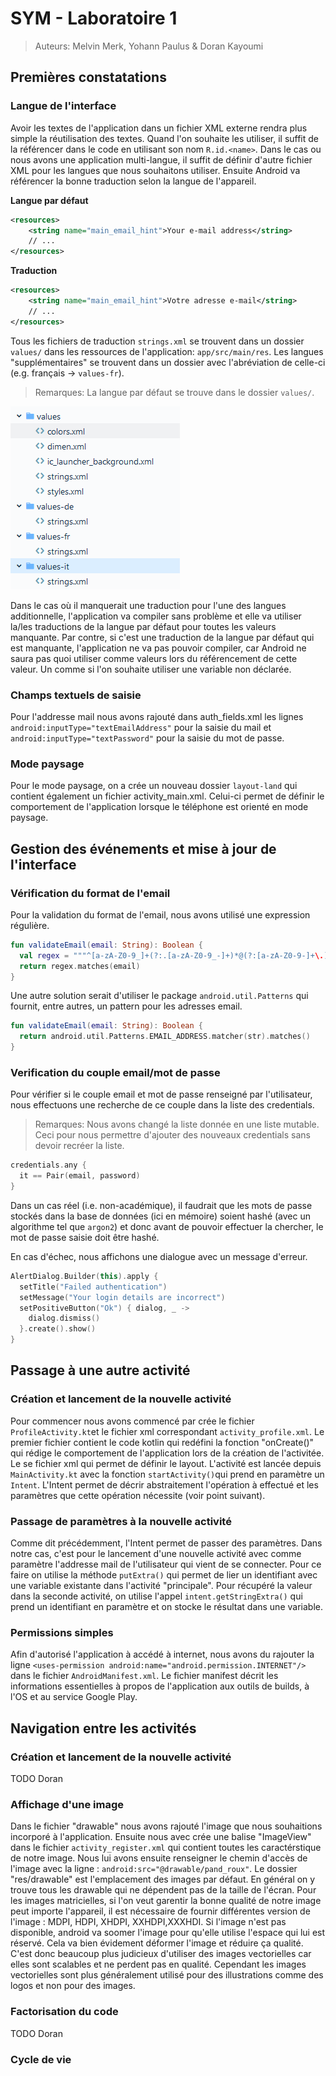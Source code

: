 # SYM - Laboratoire 1

> Auteurs: Melvin Merk, Yohann Paulus & Doran Kayoumi

## Premières constatations

### Langue de l'interface

Avoir les textes de l'application dans un fichier XML externe rendra plus simple la réutilisation des textes. Quand l'on souhaite les utiliser, il suffit de la référencer dans le code en utilisant son nom `R.id.<name>`. Dans le cas ou nous avons une application multi-langue, il suffit de définir d'autre fichier XML pour les langues que nous souhaitons utiliser. Ensuite Android va référencer la bonne traduction selon la langue de l'appareil.

**Langue par défaut**

```xml
<resources>
    <string name="main_email_hint">Your e-mail address</string>
    // ...
</resources>
```

**Traduction**

```xml
<resources>
    <string name="main_email_hint">Votre adresse e-mail</string>
	// ...
</resources>
```

Tous les fichiers de traduction `strings.xml` se trouvent dans un dossier `values/` dans les ressources de l'application: `app/src/main/res`. Les langues "supplémentaires" se trouvent dans un dossier avec l'abréviation de celle-ci (e.g. français -> `values-fr`).

> Remarques: La langue par défaut se trouve dans le dossier `values/`.

![](doc/language.png)





Dans le cas où il manquerait une traduction pour l'une des langues additionnelle, l'application va compiler sans problème et  elle va utiliser la/les traductions de la langue par défaut pour toutes les valeurs manquante. Par contre, si c'est une traduction de la langue par défaut qui est  manquante, l'application ne va pas pouvoir compiler, car Android ne  saura pas quoi utiliser comme valeurs lors du référencement de cette  valeur. Un comme si l'on souhaite utiliser une variable non déclarée.

### Champs textuels de saisie
Pour l'addresse mail nous avons rajouté dans auth_fields.xml les lignes ```android:inputType="textEmailAddress"``` pour la saisie du mail et ```android:inputType="textPassword"``` pour la saisie du mot de passe.
### Mode paysage 
Pour le mode paysage, on a crée un nouveau dossier ```layout-land``` qui contient également un fichier activity_main.xml. Celui-ci permet de définir le comportement de l'application lorsque le téléphone est orienté en mode paysage.


## Gestion des événements et mise à jour de l'interface

### Vérification du format de l'email

Pour la validation du format de l'email, nous avons utilisé une expression régulière.

```kotlin
fun validateEmail(email: String): Boolean {
  val regex = """^[a-zA-Z0-9_]+(?:.[a-zA-Z0-9_-]+)*@(?:[a-zA-Z0-9-]+\.)+[a-zA-Z]{2,7}$""".toRegex()
  return regex.matches(email)
}
```

Une autre solution serait d'utiliser le package `android.util.Patterns` qui fournit, entre autres, un pattern pour les adresses email.

```kotlin
fun validateEmail(email: String): Boolean {
  return android.util.Patterns.EMAIL_ADDRESS.matcher(str).matches()
}
```

### Verification du couple email/mot de passe

Pour vérifier si le couple email et mot de passe renseigné par l'utilisateur, nous effectuons une recherche de ce couple dans la liste des credentials.

> Remarques: Nous avons changé la liste donnée en une liste mutable. Ceci pour nous permettre d'ajouter des nouveaux credentials sans devoir recréer la liste.

```kotlin
credentials.any {
  it == Pair(email, password)
}
```

Dans un cas réel (i.e. non-académique), il faudrait que les mots de passe stockés dans la base de données (ici en mémoire) soient hashé  (avec un algorithme tel que `argon2`) et donc avant de pouvoir effectuer la chercher, le mot de passe saisie doit être hashé.



En cas d'échec, nous affichons une dialogue avec un message d'erreur.

```kotlin
AlertDialog.Builder(this).apply {
  setTitle("Failed authentication")
  setMessage("Your login details are incorrect")
  setPositiveButton("Ok") { dialog, _ ->
    dialog.dismiss()
  }.create().show()
}
```

## Passage à une autre activité

### Création et lancement de la nouvelle activité
Pour commencer nous avons commencé par crée le fichier ```ProfileActivity.kt```et le fichier xml correspondant ```activity_profile.xml```. Le premier fichier contient le code kotlin qui redéfini la fonction "onCreate()" qui rédige le comportement de l'application lors de la création de l'activitée. Le se fichier xml qui permet de définir le layout. L'activité est lancée depuis ```MainActivity.kt``` avec la fonction ```startActivity()```qui prend en paramètre un ```Intent```. L'Intent permet de décrir abstraitement l'opération à effectué et les paramètres que cette opération nécessite (voir point suivant).

### Passage de paramètres à la nouvelle activité
Comme dit précédemment, l'Intent permet de passer des paramètres. Dans notre cas, c'est pour le lancement d'une nouvelle activité avec comme paramètre l'addresse mail de l'utilisateur qui vient de se connecter. Pour ce faire on utilise la méthode ```putExtra()``` qui permet de lier un identifiant avec une variable existante dans l'activité "principale". Pour récupéré la valeur dans la seconde activité, on utilise l'appel ```intent.getStringExtra()``` qui prend un identifiant en paramètre et on stocke le résultat dans une variable.

### Permissions simples
Afin d'autorisé l'application à accédé à internet, nous avons du rajouter la ligne ```<uses-permission android:name="android.permission.INTERNET"/>``` dans le fichier ```AndroidManifest.xml```. Le fichier manifest décrit les informations essentielles à propos de l'application aux outils de builds, à l'OS et au service Google Play.


## Navigation entre les activités

### Création et lancement de la nouvelle activité

TODO Doran

### Affichage d'une image
Dans le fichier "drawable" nous avons rajouté l'image que nous souhaitions incorporé à l'application. Ensuite nous avec crée une balise "ImageView" dans le fichier ```activity_register.xml``` qui contient toutes les caractérstique de notre image. Nous lui avons ensuite renseigner le chemin d'accès de l'image avec la ligne : ```android:src="@drawable/pand_roux"```. Le dossier "res/drawable" est l'emplacement des images par défaut. En général on y trouve tous les drawable qui ne dépendent pas de la taille de l'écran. Pour les images matricielles, si l'on veut garentir la bonne qualité de notre image peut importe l'appareil, il est nécessaire de fournir différentes version de l'image : MDPI, HDPI, XHDPI, XXHDPI,XXXHDI. Si l'image n'est pas disponible, android va soomer l'image pour qu'elle utilise l'espace qui lui est réservé. Cela va bien évidement déformer l'image et réduire ça qualité. C'est donc beaucoup plus judicieux d'utiliser des images vectorielles car elles sont scalables et ne perdent pas en qualité. Cependant les images vectorielles sont plus généralement utilisé pour des illustrations comme des logos et non pour des images.

### Factorisation du code

TODO Doran

### Cycle de vie
